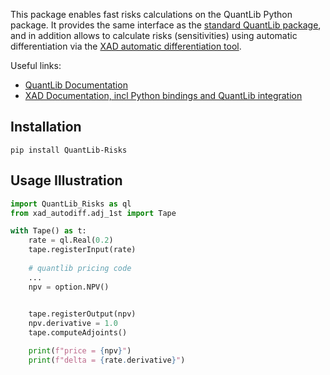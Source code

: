 This package enables fast risks calculations on the QuantLib Python package. 
It provides the same interface as the [standard QuantLib package](https://pypi.org/project/QuantLib/), and in addition allows to calculate risks (sensitivities) using automatic differentiation via the [XAD automatic differentiation tool](https://auto-differentation.github.io).

Useful links:

-   [QuantLib Documentation](https://www.quantlib.org)
-   [XAD Documentation, incl Python bindings and QuantLib integration](https://auto-differentiation.github.io)

## Installation

```
pip install QuantLib-Risks
```

## Usage Illustration

```python
import QuantLib_Risks as ql
from xad_autodiff.adj_1st import Tape

with Tape() as t:
    rate = ql.Real(0.2)
    tape.registerInput(rate)
    
    # quantlib pricing code
    ...
    npv = option.NPV()
    

    tape.registerOutput(npv)
    npv.derivative = 1.0
    tape.computeAdjoints()

    print(f"price = {npv}")
    print(f"delta = {rate.derivative}")
```
